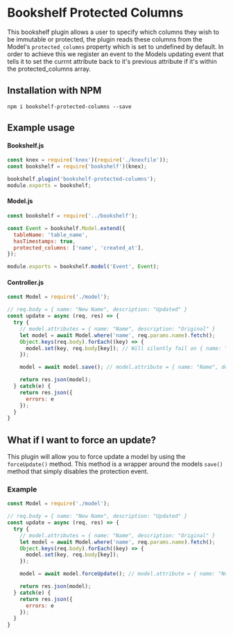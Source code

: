# Bookshelf Protected Columns
This bookshelf plugin allows a user to specify which columns they wish to be immutable or protected,
the plugin reads these columns from the Model's `protected_columns` property which is set to undefined by
default. In order to achieve this we register an event to the Models updating event that tells it to set the 
currnt attribute back to it's previous attribute if it's within the protected_columns array.

## Installation with NPM
`npm i bookshelf-protected-columns --save`

## Example usage

#### Bookshelf.js
```js
const knex = require('knex')(require('./knexfile'));
const bookshelf = require('bookshelf')(knex);

bookshelf.plugin('bookshelf-protected-columns');
module.exports = bookshelf;
```

#### Model.js
```js
const bookshelf = require('../bookshelf');

const Event = bookshelf.Model.extend({
  tableName: 'table_name',
  hasTimestamps: true,
  protected_columns: ['name', 'created_at'],
});

module.exports = bookshelf.model('Event', Event);
```

#### Controller.js
```js
const Model = require('./model');

// req.body = { name: "New Name", description: "Updated" }
const update = async (req, res) => {
  try {
    // model.attributes = { name: "Name", description: "Original" }
    let model = await Model.where('name', req.params.name).fetch();
    Object.keys(req.body).forEach((key) => {
      model.set(key, req.body[key]); // Will silently fail on { name: "New Name" }
    });

    model = await model.save(); // model.attribute = { name: "Name", description: "Updated" }

    return res.json(model);
  } catch(e) {
    return res.json({
      errors: e
    });
  }
}
```

## What if I want to force an update?
This plugin will allow you to force update a model by using the `forceUpdate()` method.
This method is a wrapper around the models `save()` method that simply disables the protection
event.

### Example
```js
const Model = require('./model');

// req.body = { name: "New Name", description: "Updated" }
const update = async (req, res) => {
  try {
    // model.attributes = { name: "Name", description: "Original" }
    let model = await Model.where('name', req.params.name).fetch();
    Object.keys(req.body).forEach((key) => {
      model.set(key, req.body[key]);
    });

    model = await model.forceUpdate(); // model.attribute = { name: "New Name", description: "Updated" }

    return res.json(model);
  } catch(e) {
    return res.json({
      errors: e
    });
  }
}
```